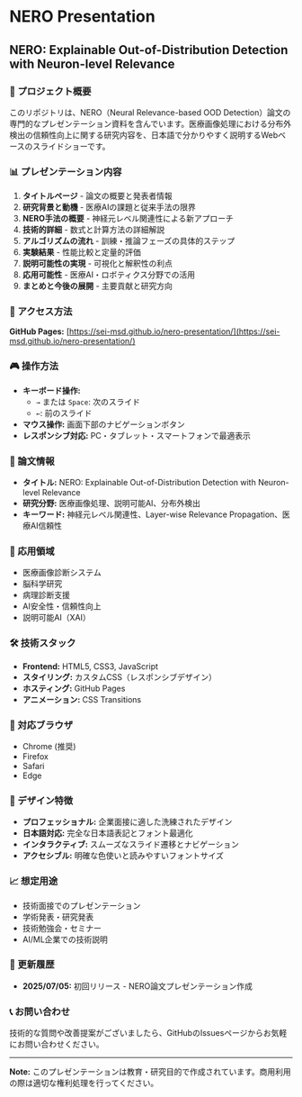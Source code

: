# NERO Presentation

## NERO: Explainable Out-of-Distribution Detection with Neuron-level Relevance

### 🎯 プロジェクト概要

このリポジトリは、NERO（Neural Relevance-based OOD Detection）論文の専門的なプレゼンテーション資料を含んでいます。医療画像処理における分布外検出の信頼性向上に関する研究内容を、日本語で分かりやすく説明するWebベースのスライドショーです。

### 📊 プレゼンテーション内容

1. **タイトルページ** - 論文の概要と発表者情報
2. **研究背景と動機** - 医療AIの課題と従来手法の限界
3. **NERO手法の概要** - 神経元レベル関連性による新アプローチ
4. **技術的詳細** - 数式と計算方法の詳細解説
5. **アルゴリズムの流れ** - 訓練・推論フェーズの具体的ステップ
6. **実験結果** - 性能比較と定量的評価
7. **説明可能性の実現** - 可視化と解釈性の利点
8. **応用可能性** - 医療AI・ロボティクス分野での活用
9. **まとめと今後の展開** - 主要貢献と研究方向

### 🚀 アクセス方法

**GitHub Pages:** [https://sei-msd.github.io/nero-presentation/](https://sei-msd.github.io/nero-presentation/)

### 🎮 操作方法

- **キーボード操作:**
  - `→` または `Space`: 次のスライド
  - `←`: 前のスライド
- **マウス操作:** 画面下部のナビゲーションボタン
- **レスポンシブ対応:** PC・タブレット・スマートフォンで最適表示

### 📝 論文情報

- **タイトル:** NERO: Explainable Out-of-Distribution Detection with Neuron-level Relevance
- **研究分野:** 医療画像処理、説明可能AI、分布外検出
- **キーワード:** 神経元レベル関連性、Layer-wise Relevance Propagation、医療AI信頼性

### 🏥 応用領域

- 医療画像診断システム
- 脳科学研究
- 病理診断支援
- AI安全性・信頼性向上
- 説明可能AI（XAI）

### 🛠️ 技術スタック

- **Frontend:** HTML5, CSS3, JavaScript
- **スタイリング:** カスタムCSS（レスポンシブデザイン）
- **ホスティング:** GitHub Pages
- **アニメーション:** CSS Transitions

### 📱 対応ブラウザ

- Chrome (推奨)
- Firefox
- Safari
- Edge

### 🎨 デザイン特徴

- **プロフェッショナル:** 企業面接に適した洗練されたデザイン
- **日本語対応:** 完全な日本語表記とフォント最適化
- **インタラクティブ:** スムーズなスライド遷移とナビゲーション
- **アクセシブル:** 明確な色使いと読みやすいフォントサイズ

### 📈 想定用途

- 技術面接でのプレゼンテーション
- 学術発表・研究発表
- 技術勉強会・セミナー
- AI/ML企業での技術説明

### 🔄 更新履歴

- **2025/07/05:** 初回リリース - NERO論文プレゼンテーション作成

### 📞 お問い合わせ

技術的な質問や改善提案がございましたら、GitHubのIssuesページからお気軽にお問い合わせください。

---

**Note:** このプレゼンテーションは教育・研究目的で作成されています。商用利用の際は適切な権利処理を行ってください。
